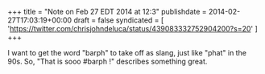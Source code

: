 +++
title = "Note on Feb 27 EDT 2014 at 12:3"
publishdate = 2014-02-27T17:03:19+00:00
draft = false
syndicated = [ 'https://twitter.com/chrisjohndeluca/status/439083332752904200?s=20' ]
+++

I want to get the word "barph" to take off as slang, just like "phat" in the 90s. So, "That is sooo #barph !" describes something great.

